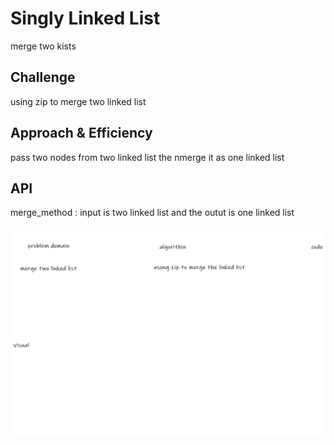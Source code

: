 # Singly Linked List
<!-- Short summary or background information -->
merge two kists

## Challenge
<!-- Description of the challenge -->
using zip to merge two linked list

## Approach & Efficiency
<!-- What approach did you take? Why? What is the Big O space/time for this approach? -->
pass two nodes from two linked list the nmerge it as one linked list
## API
<!-- Description of each method publicly available to your Linked List -->
merge_method : input is two linked list and the outut is one linked list

<img src="/assets/ch08.png">